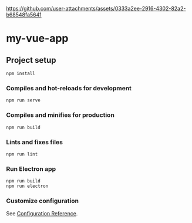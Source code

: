 https://github.com/user-attachments/assets/0333a2ee-2916-4302-82a2-b68548fa5641

# my-vue-app

## Project setup
```
npm install
```

### Compiles and hot-reloads for development
```
npm run serve
```

### Compiles and minifies for production
```
npm run build
```

### Lints and fixes files
```
npm run lint
```

### Run Electron app
```
npm run build
npm run electron
```

### Customize configuration
See [Configuration Reference](https://cli.vuejs.org/config/).




